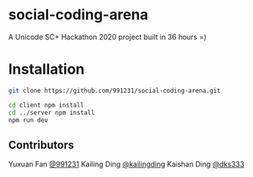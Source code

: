 # social-coding-arena

A Unicode SC+ Hackathon 2020 project built in 36 hours =)

# Installation
```bash
git clone https://github.com/991231/social-coding-arena.git

cd client npm install
cd ../server npm install
npm run dev
```

## Contributors
Yuxuan Fan [@991231](https://github.com/991231)
Kailing Ding [@kailingding](https://github.com/kailingding)
Kaishan Ding [@dks333](https://github.com/dks333)

